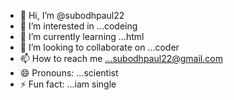 - 👋 Hi, I’m @subodhpaul22
- 👀 I’m interested in ...codeing
- 🌱 I’m currently learning ...html
- 💞️ I’m looking to collaborate on ...coder
- 📫 How to reach me ...subodhpaul22@gmail.com
- 😄 Pronouns: ...scientist
- ⚡ Fun fact: ...iam single

<!---
subodhpaul22/subodhpaul22 is a ✨ special ✨ repository because its `README.md` (this file) appears on your GitHub profile.
You can click the Preview link to take a look at your changes.
--->
